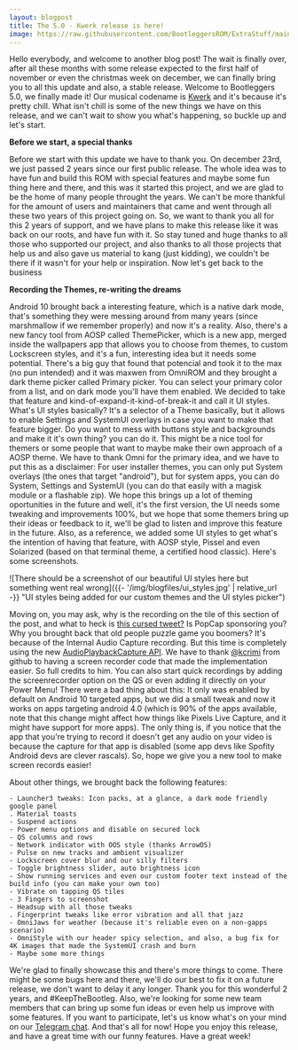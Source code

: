 ```yaml
---
layout: blogpost
title: The 5.0 - Kwerk release is here!
image: https://raw.githubusercontent.com/BootleggersROM/ExtraStuff/main/images/blogposts/bootleg_50_kwerk.png
---
```

Hello everybody, and welcome to another blog post! The wait is finally over, after all these months with some release expected to the first half of november or even the christmas week on december, we can finally bring you to all this update and also, a stable release. Welcome to Bootleggers 5.0, we finally made it! Our musical codename is [Kwerk](https://kutt.it/LH0GP6) and it's because it's pretty chill. What isn't chill is some of the new things we have on this release, and we can't wait to show you what's happening, so buckle up and let's start.

**Before we start, a special thanks**

Before we start with this update we have to thank you. On december 23rd, we just passed 2 years since our first public release. The whole idea was to have fun and build this ROM with special features and maybe some fun thing here and there, and this was it started this project, and we are glad to be the home of many people throught the years. We can't be more thankful for the amount of users and maintainers that came and went through all these two years of this project going on. So, we want to thank you all for this 2 years of support, and we have plans to make this release like it was back on our roots, and have fun with it. So stay tuned and huge thanks to all those who supported our project, and also thanks to all those projects that help us and also gave us material to kang (just kidding), we couldn't be there if it wasn't for your help or inspiration. Now let's get back to the business

**Recording the Themes, re-writing the dreams**

Android 10 brought back a interesting feature, which is a native dark mode, that's something they were messing around from many years (since marshmallow if we remember properly) and now it's a reality. Also, there's a new fancy tool from AOSP called ThemePicker, which is a new app, merged inside the wallpapers app that allows you to choose from themes, to custom Lockscreen styles, and it's a fun, interesting idea but it needs some potential. There's a big guy that found that potencial and took it to the max (no pun intended) and it was maxwen from OmniROM and they brought a dark theme picker called Primary picker. You can select your primary color from a list, and on dark mode you'll have them enabled. We decided to take that feature and kind-of-expand-it-kind-of-break-it and call it UI styles. What's UI styles basically? It's a selector of a Theme basically, but it allows to enable Settings and SystemUI overlays in case you want to make that feature bigger. Do you want to mess with buttons style and backgrounds and make it it's own thing? you can do it. This might be a nice tool for themers or some people that want to maybe make their own approach of a AOSP theme. We have to thank Omni for the primary idea, and we have to put this as a disclaimer: For user installer themes, you can only put System overlays (the ones that target "android"), but for system apps, you can do System, Settings and SystemUI (you can do that easily with a magisk module or a flashable zip). We hope this brings up a lot of theming oportunities in the future and well, it's the first version, the UI needs some tweaking and improvements 100%, but we hope that some themers bring up their ideas or feedback to it, we'll be glad to listen and improve this feature in the future. Also, as a reference, we added some UI styles to get what's the intention of having that feature, with AOSP style, Pissel and even Solarized (based on that terminal theme, a certified hood classic). Here's some screenshots.

![There should be a screenshot of our beautiful UI styles here but something went real wrong]({{- '/img/blogfiles/ui_styles.jpg' | relative_url -}} "UI styles being added for our custom themes and the UI styles picker")

Moving on, you may ask, why is the recording on the tile of this section of the post, and what to heck is [this cursed tweet?](https://twitter.com/BootleggersROM/status/1217170047371743233) Is PopCap sponsoring you? Why you brought back that old people puzzle game you boomers? It's because of the Internal Audio Capture recording. But this time is completely using the new [AudioPlaybackCapture API](https://developer.android.com/guide/topics/media/playback-capture). We have to thank [@kcrimi](https://github.com/kcrimi) from github to having a screen recorder code that made the implementation easier. So full credits to him. You can also start quick recordings by adding the screenrecorder option on the QS or even adding it directly on your Power Menu! There were a bad thing about this: It only was enabled by default on Android 10 targeted apps, but we did a small tweak and now it works on apps targeting android 4.0 (which is 90% of the apps available, note that this change might affect how things like Pixels Live Capture, and it might have support for more apps). The only thing is, if you notice that the app that you're trying to record it doesn't get any audio on your video is because the capture for that app is disabled (some app devs like Spofity Android devs are clever rascals). So, hope we give you a new tool to make screen records easier!

About other things, we brought back the following features:
```
- Launcher3 tweaks: Icon packs, at a glance, a dark mode friendly google panel
. Material toasts
- Suspend actions
- Power menu options and disable on secured lock
- QS columns and rows
- Network indicator with OOS style (thanks ArrowOS)
- Pulse on new tracks and ambient visualizer
- Lockscreen cover blur and our silly filters
- Toggle brightness slider, auto brightness icon
- Show running services and even our custom footer text instead of the build info (you can make your own too)
- Vibrate on tapping QS tiles
- 3 Fingers to screenshot
- Headsup with all those tweaks
. Fingerprint tweaks like error vibration and all that jazz
- OmniJaws for weather (because it's reliable even on a non-gapps scenario)
- OmniStyle with our header spicy selection, and also, a bug fix for 4K images that made the SystemUI crash and burn
- Maybe some more things
```

We're glad to finally showcase this and there's more things to come. There might be some bugs here and there, we'll do our best to fix it on a future release, we don't want to delay it any longer. Thank you for this wonderful 2 years, and #KeepTheBootleg. Also, we're looking for some new team members that can bring up some fun ideas or even help us improve with some features. If you want to participate, let's us know what's on your mind on our [Telegram chat](https://t.me/keepthebootleg). And that's all for now! Hope you enjoy this release, and have a great time with our funny features. Have a great week!
